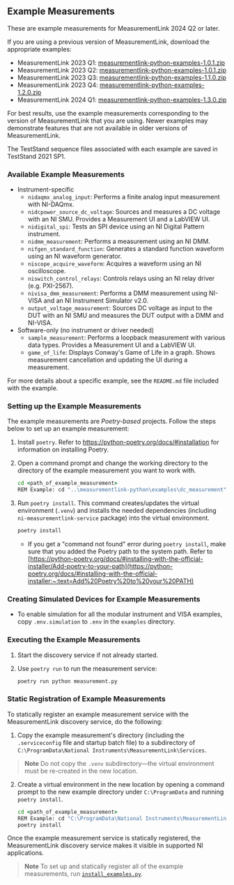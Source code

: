 
## Example Measurements

These are example measurements for MeasurementLink 2024 Q2 or later.

If you are using a previous version of MeasurementLink, download the appropriate examples:

- MeasurementLink 2023 Q1: [measurementlink-python-examples-1.0.1.zip](https://github.com/ni/measurementlink-python/releases/download/1.0.1/measurementlink-python-examples-1.0.1.zip)
- MeasurementLink 2023 Q2: [measurementlink-python-examples-1.0.1.zip](https://github.com/ni/measurementlink-python/releases/download/1.0.1/measurementlink-python-examples-1.0.1.zip)
- MeasurementLink 2023 Q3: [measurementlink-python-examples-1.1.0.zip](https://github.com/ni/measurementlink-python/releases/download/1.1.0/measurementlink-python-examples-1.1.0.zip)
- MeasurementLink 2023 Q4: [measurementlink-python-examples-1.2.0.zip](https://github.com/ni/measurementlink-python/releases/download/1.2.0/measurementlink-python-examples-1.2.0.zip)
- MeasurementLink 2024 Q1: [measurementlink-python-examples-1.3.0.zip](https://github.com/ni/measurementlink-python/releases/download/1.3.0/measurementlink-python-examples-1.3.0.zip)

For best results, use the example measurements corresponding to the version of MeasurementLink
that you are using. Newer examples may demonstrate features that are not available in older
versions of MeasurementLink.

The TestStand sequence files associated with each example are saved in TestStand 2021 SP1.

### Available Example Measurements

- Instrument-specific
  - `nidaqmx_analog_input`: Performs a finite analog input measurement with NI-DAQmx.
  - `nidcpower_source_dc_voltage`: Sources and measures a DC voltage with an NI SMU. Provides a Measurement UI and a LabVIEW UI.
  - `nidigital_spi`: Tests an SPI device using an NI Digital Pattern instrument.
  - `nidmm_measurement`: Performs a measurement using an NI DMM.
  - `nifgen_standard_function`: Generates a standard function waveform using an NI waveform generator.
  - `niscope_acquire_waveform`: Acquires a waveform using an NI oscilloscope.
  - `niswitch_control_relays`: Controls relays using an NI relay driver (e.g. PXI-2567).
  - `nivisa_dmm_measurement`: Performs a DMM measurement using NI-VISA and an NI Instrument Simulator v2.0.
  - `output_voltage_measurement`: Sources DC voltage as input to the DUT with an NI SMU and measures the DUT output with a DMM and NI-VISA.
- Software-only (no instrument or driver needed)
  - `sample_measurement`: Performs a loopback measurement with various data types. Provides a Measurement UI and a LabVIEW UI.
  - `game_of_life`: Displays Conway's Game of Life in a graph. Shows measurement cancellation and updating the UI during a measurement.

For more details about a specific example, see the `README.md` file included with the example.

### Setting up the Example Measurements

The example measurements are *Poetry-based* projects. Follow the steps below to set up an example measurement:

1. Install `poetry`. Refer to <https://python-poetry.org/docs/#installation> for information on installing Poetry.

2. Open a command prompt and change the working directory to the directory of the example measurement you want to work with.

    ``` cmd
    cd <path_of_example_measurement>
    REM Example: cd "..\measurementlink-python\examples\dc_measurement"
    ```

3. Run `poetry install`. This command creates/updates the virtual environment (`.venv`) and installs the needed dependencies (including `ni-measurementlink-service` package) into the virtual environment.

    ``` cmd
    poetry install
    ```
    - If you get a "command not found" error during `poetry install`, make sure that you added the Poetry path to the system path. Refer to [https://python-poetry.org/docs/#installing-with-the-official-installer/Add-poetry-to-your-path](https://python-poetry.org/docs/#installing-with-the-official-installer:~:text=Add%20Poetry%20to%20your%20PATH)

### Creating Simulated Devices for Example Measurements

- To enable simulation for all the modular instrument and VISA examples, copy `.env.simulation` to `.env` in the `examples` directory.

### Executing the Example Measurements

1. Start the discovery service if not already started.
2. Use `poetry run` to run the measurement service:

    ``` cmd
    poetry run python measurement.py
    ```

### Static Registration of Example Measurements

To statically register an example measurement service with the MeasurementLink discovery service, do the following:

1. Copy the example measurement's directory (including the `.serviceconfig` file and startup batch file) to a subdirectory of `C:\ProgramData\National Instruments\MeasurementLink\Services`.
> **Note**
> Do not copy the `.venv` subdirectory&mdash;the virtual environment must be re-created in the new location.
2. Create a virtual environment in the new location by opening a command prompt to the new example directory under `C:\ProgramData` and running `poetry install`.

    ``` cmd
    cd <path_of_example_measurement>
    REM Example: cd "C:\ProgramData\National Instruments\MeasurementLink\Services\dc_measurement"
    poetry install
    ```

Once the example measurement service is statically registered, the MeasurementLink discovery service makes it visible in supported NI applications.

> **Note**
> To set up and statically register all of the example measurements, run [`install_examples.py`](../scripts/install_examples.py).

